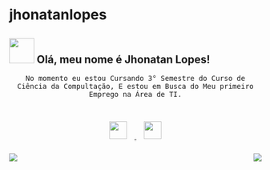 # jhonatanlopes
## <img src="https://raw.githubusercontent.com/alexnaiman/alexnaiman/master/resources/welcomeglitch.gif" width="50px" /> Olá, meu nome é Jhonatan Lopes!

<p align="center" >
  <samp>
No momento eu estou Cursando 3° Semestre do Curso de Ciência da Compultação, E estou em Busca do Meu primeiro Emprego na Área de TI.
  </samp>
<br/><br/>

<p align="center">
  <a href="https://www.linkedin.com/in/jhonatanLopes">
    <img src="https://raw.githubusercontent.com/alexnaiman/alexnaiman/master/resources/linkedin.webp"  width="35px" style="margin: 15px;" />
  </a>
  <a href="mailto:Jhonatanlopes.kairos@hotmail.com">
    <img src="https://raw.githubusercontent.com/alexnaiman/alexnaiman/master/resources/gmail.png" height="35px" style="margin: 15px;" />
  </a>
</p>
<p align="right">
<img align="left" src="https://github-readme-stats.vercel.app/api?username=JhonatanLopes&theme=tokyonight&show_icons=true" />
<img  float="right" src="https://github-readme-stats.vercel.app/api/top-langs/?username=JhonatanLP&theme=tokyonight&show_icons=true" />
</p>
